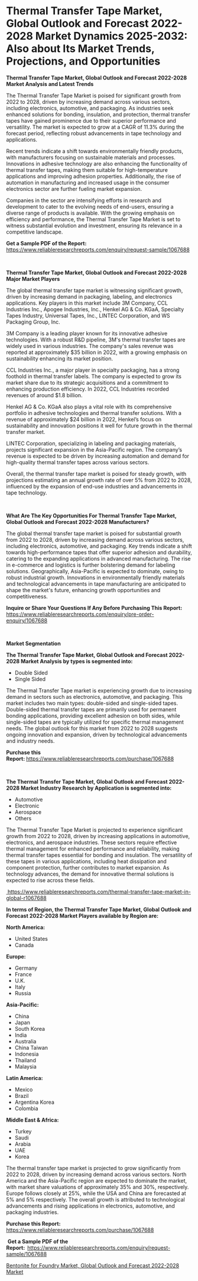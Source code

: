 <p><h1>Thermal Transfer Tape Market, Global Outlook and Forecast 2022-2028 Market Dynamics 2025-2032: Also about Its Market Trends, Projections, and Opportunities</h1></p><p><strong>Thermal Transfer Tape Market, Global Outlook and Forecast 2022-2028 Market Analysis and Latest Trends</strong></p>
<p><p>The Thermal Transfer Tape Market is poised for significant growth from 2022 to 2028, driven by increasing demand across various sectors, including electronics, automotive, and packaging. As industries seek enhanced solutions for bonding, insulation, and protection, thermal transfer tapes have gained prominence due to their superior performance and versatility. The market is expected to grow at a CAGR of 11.3% during the forecast period, reflecting robust advancements in tape technology and applications.</p><p>Recent trends indicate a shift towards environmentally friendly products, with manufacturers focusing on sustainable materials and processes. Innovations in adhesive technology are also enhancing the functionality of thermal transfer tapes, making them suitable for high-temperature applications and improving adhesion properties. Additionally, the rise of automation in manufacturing and increased usage in the consumer electronics sector are further fueling market expansion.</p><p>Companies in the sector are intensifying efforts in research and development to cater to the evolving needs of end-users, ensuring a diverse range of products is available. With the growing emphasis on efficiency and performance, the Thermal Transfer Tape Market is set to witness substantial evolution and investment, ensuring its relevance in a competitive landscape.</p></p>
<p><strong>Get a Sample PDF of the Report:&nbsp;</strong> <a href="https://www.reliableresearchreports.com/enquiry/request-sample/1067688?utm_campaign=2201&utm_medium=2&utm_source=Github&utm_content=ia&utm_term=21032025&utm_id=thermal-transfer-tape-market-global-outlook-and-forecast-2022-2028">https://www.reliableresearchreports.com/enquiry/request-sample/1067688</a></p>
<p>&nbsp;</p>
<p><strong>Thermal Transfer Tape Market, Global Outlook and Forecast 2022-2028 Major Market Players</strong></p>
<p><p>The global thermal transfer tape market is witnessing significant growth, driven by increasing demand in packaging, labeling, and electronics applications. Key players in this market include 3M Company, CCL Industries Inc., Apogee Industries, Inc., Henkel AG & Co. KGaA, Specialty Tapes Industry, Universal Tapes, Inc., LINTEC Corporation, and WS Packaging Group, Inc.</p><p>3M Company is a leading player known for its innovative adhesive technologies. With a robust R&D pipeline, 3M's thermal transfer tapes are widely used in various industries. The company's sales revenue was reported at approximately $35 billion in 2022, with a growing emphasis on sustainability enhancing its market position.</p><p>CCL Industries Inc., a major player in specialty packaging, has a strong foothold in thermal transfer labels. The company is expected to grow its market share due to its strategic acquisitions and a commitment to enhancing production efficiency. In 2022, CCL Industries recorded revenues of around $1.8 billion.</p><p>Henkel AG & Co. KGaA also plays a vital role with its comprehensive portfolio in adhesive technologies and thermal transfer solutions. With a revenue of approximately $24 billion in 2022, Henkel’s focus on sustainability and innovation positions it well for future growth in the thermal transfer market.</p><p>LINTEC Corporation, specializing in labeling and packaging materials, projects significant expansion in the Asia-Pacific region. The company’s revenue is expected to be driven by increasing automation and demand for high-quality thermal transfer tapes across various sectors.</p><p>Overall, the thermal transfer tape market is poised for steady growth, with projections estimating an annual growth rate of over 5% from 2022 to 2028, influenced by the expansion of end-use industries and advancements in tape technology.</p></p>
<p>&nbsp;</p>
<p><strong>What Are The Key Opportunities For Thermal Transfer Tape Market, Global Outlook and Forecast 2022-2028 Manufacturers?</strong></p>
<p><p>The global thermal transfer tape market is poised for substantial growth from 2022 to 2028, driven by increasing demand across various sectors, including electronics, automotive, and packaging. Key trends indicate a shift towards high-performance tapes that offer superior adhesion and durability, catering to the expanding applications in advanced manufacturing. The rise in e-commerce and logistics is further bolstering demand for labeling solutions. Geographically, Asia-Pacific is expected to dominate, owing to robust industrial growth. Innovations in environmentally friendly materials and technological advancements in tape manufacturing are anticipated to shape the market's future, enhancing growth opportunities and competitiveness.</p></p>
<p><strong>Inquire or Share Your Questions If Any Before Purchasing This Report:</strong> <a href="https://www.reliableresearchreports.com/enquiry/pre-order-enquiry/1067688?utm_campaign=2201&utm_medium=2&utm_source=Github&utm_content=ia&utm_term=21032025&utm_id=thermal-transfer-tape-market-global-outlook-and-forecast-2022-2028">https://www.reliableresearchreports.com/enquiry/pre-order-enquiry/1067688</a></p>
<p>&nbsp;</p>
<p><strong>Market Segmentation</strong></p>
<p><strong>The Thermal Transfer Tape Market, Global Outlook and Forecast 2022-2028 Market Analysis by types is segmented into:</strong></p>
<p><ul><li>Double Sided</li><li>Single Sided</li></ul></p>
<p><p>The Thermal Transfer Tape market is experiencing growth due to increasing demand in sectors such as electronics, automotive, and packaging. This market includes two main types: double-sided and single-sided tapes. Double-sided thermal transfer tapes are primarily used for permanent bonding applications, providing excellent adhesion on both sides, while single-sided tapes are typically utilized for specific thermal management needs. The global outlook for this market from 2022 to 2028 suggests ongoing innovation and expansion, driven by technological advancements and industry needs.</p></p>
<p><strong>Purchase this Report:&nbsp;</strong><a href="https://www.reliableresearchreports.com/purchase/1067688?utm_campaign=2201&utm_medium=2&utm_source=Github&utm_content=ia&utm_term=21032025&utm_id=thermal-transfer-tape-market-global-outlook-and-forecast-2022-2028">https://www.reliableresearchreports.com/purchase/1067688</a></p>
<p>&nbsp;</p>
<p><strong>The Thermal Transfer Tape Market, Global Outlook and Forecast 2022-2028 Market Industry Research by Application is segmented into:</strong></p>
<p><ul><li>Automotive</li><li>Electronic</li><li>Aerospace</li><li>Others</li></ul></p>
<p><p>The Thermal Transfer Tape Market is projected to experience significant growth from 2022 to 2028, driven by increasing applications in automotive, electronics, and aerospace industries. These sectors require effective thermal management for enhanced performance and reliability, making thermal transfer tapes essential for bonding and insulation. The versatility of these tapes in various applications, including heat dissipation and component protection, further contributes to market expansion. As technology advances, the demand for innovative thermal solutions is expected to rise across these fields.</p></p>
<p><a href="https://www.reliableresearchreports.com/thermal-transfer-tape-market-in-global-r1067688?utm_campaign=2201&utm_medium=2&utm_source=Github&utm_content=ia&utm_term=21032025&utm_id=thermal-transfer-tape-market-global-outlook-and-forecast-2022-2028">&nbsp;https://www.reliableresearchreports.com/thermal-transfer-tape-market-in-global-r1067688</a></p>
<p><strong>In terms of Region, the Thermal Transfer Tape Market, Global Outlook and Forecast 2022-2028 Market Players available by Region are:</strong></p>
<p>
    <p> <strong> North America: </strong>
        <ul>
            <li>United States</li>
            <li>Canada</li>
        </ul>
        </p> 
    <p> <strong> Europe: </strong>
        <ul>
            <li>Germany</li>
            <li>France</li>
            <li>U.K.</li>
            <li>Italy</li>
            <li>Russia</li>
        </ul>
        </p> 
    <p> <strong> Asia-Pacific: </strong>
        <ul>
            <li>China</li>
            <li>Japan</li>
            <li>South Korea</li>
            <li>India</li>
            <li>Australia</li>
            <li>China Taiwan</li>
            <li>Indonesia</li>
            <li>Thailand</li>
            <li>Malaysia</li>
        </ul>
        </p> 
    <p> <strong> Latin America: </strong>
        <ul>
            <li>Mexico</li>
            <li>Brazil</li>
            <li>Argentina Korea</li>
            <li>Colombia</li>
        </ul>
        </p> 
    <p> <strong> Middle East & Africa: </strong>
        <ul>
            <li>Turkey</li>
            <li>Saudi</li>
            <li>Arabia</li>
            <li>UAE</li>
            <li>Korea</li>
        </ul>
    </p>
    </p>
<p><p>The thermal transfer tape market is projected to grow significantly from 2022 to 2028, driven by increasing demand across various sectors. North America and the Asia-Pacific region are expected to dominate the market, with market share valuations of approximately 35% and 30%, respectively. Europe follows closely at 25%, while the USA and China are forecasted at 5% and 5% respectively. The overall growth is attributed to technological advancements and rising applications in electronics, automotive, and packaging industries.</p></p>
<p><strong>Purchase this Report: </strong><a href="https://www.reliableresearchreports.com/purchase/1067688?utm_campaign=2201&utm_medium=2&utm_source=Github&utm_content=ia&utm_term=21032025&utm_id=thermal-transfer-tape-market-global-outlook-and-forecast-2022-2028">https://www.reliableresearchreports.com/purchase/1067688</a></p>
<p>&nbsp;<strong>Get a Sample PDF of the Report:&nbsp;&nbsp;</strong><a href="https://www.reliableresearchreports.com/enquiry/request-sample/1067688?utm_campaign=2201&utm_medium=2&utm_source=Github&utm_content=ia&utm_term=21032025&utm_id=thermal-transfer-tape-market-global-outlook-and-forecast-2022-2028">https://www.reliableresearchreports.com/enquiry/request-sample/1067688</a></p>
<p><strong></strong></p>
<p><p><a href="https://github.com/JakirUddin651/Market-Research-Report-List-2/blob/main/bentonite-for-foundry-market-global-outlook-and-forecast-2022-2028-market.md?utm_campaign=2201&utm_medium=2&utm_source=Github&utm_content=ia&utm_term=21032025&utm_id=thermal-transfer-tape-market-global-outlook-and-forecast-2022-2028">Bentonite for Foundry Market, Global Outlook and Forecast 2022-2028 Market</a></p></p>